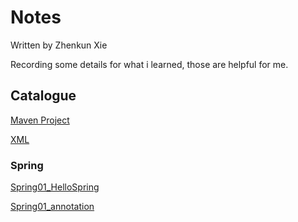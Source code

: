 # Notes
Written by Zhenkun Xie

Recording some details for what i learned, those are helpful for me.

## Catalogue

[Maven Project](./Maven.md)

[XML](https://github.com/arthur0610/Notes/blob/master/XML.md)

### Spring

[Spring01_HelloSpring](./Spring01.md)

[Spring01_annotation](./Spring02.md)
